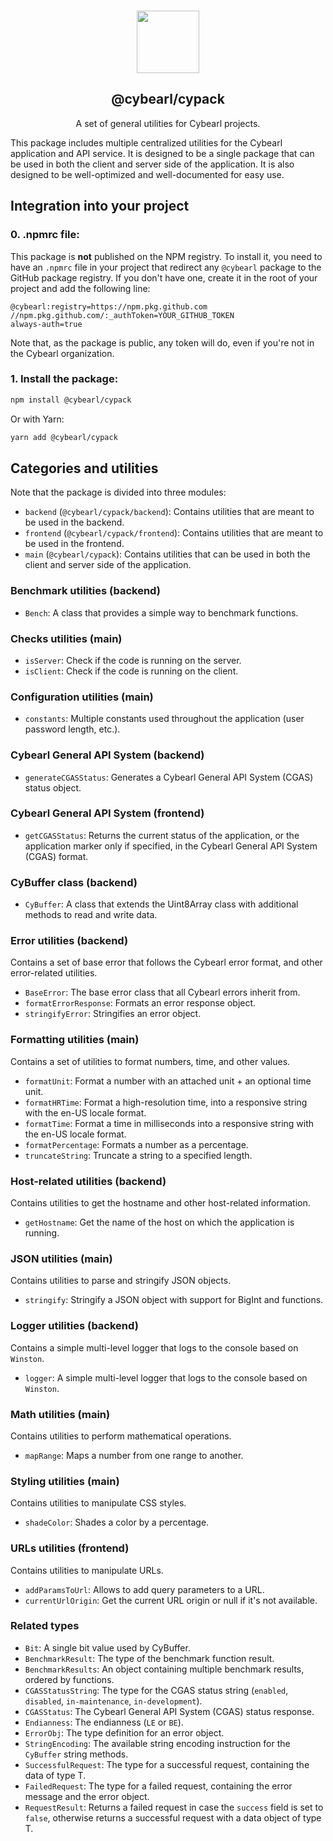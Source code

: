 <p align="center">
  <br />
  <a href="https://www.cybearl.com" target="_blank"><img width="100px" src="https://cybearl.com/_next/image?url=%2Fimages%2Flogo.webp&w=640&q=75" /></a>
  <h2 align="center">@cybearl/cypack</h2>
  <p align="center">A set of general utilities for Cybearl projects.</p>
</p>

This package includes multiple centralized utilities for the Cybearl application and API service. It is designed to be a single package that can be used in both the client and server side of the application. It is also designed to be well-optimized and well-documented for easy use.

Integration into your project
-----------------------------
### 0. .npmrc file:
This package is **not** published on the NPM registry. To install it, you need to have an `.npmrc` file
in your project that redirect any `@cybearl` package to the GitHub package registry.
If you don't have one, create it in the root of your project and add the following line:
```
@cybearl:registry=https://npm.pkg.github.com
//npm.pkg.github.com/:_authToken=YOUR_GITHUB_TOKEN
always-auth=true
```
Note that, as the package is public, any token will do, even if you're not in the Cybearl organization.

### 1. Install the package:
```bash
npm install @cybearl/cypack
```
Or with Yarn:
```bash
yarn add @cybearl/cypack
```

Categories and utilities
------------------------
Note that the package is divided into three modules:
- `backend` (`@cybearl/cypack/backend`): Contains utilities that are meant to be used in the backend.
- `frontend` (`@cybearl/cypack/frontend`): Contains utilities that are meant to be used in the frontend.
- `main` (`@cybearl/cypack`): Contains utilities that can be used in both the client and server side of the application.

### Benchmark utilities (backend)
- `Bench`: A class that provides a simple way to benchmark functions.

### Checks utilities (main)
- `isServer`: Check if the code is running on the server.
- `isClient`: Check if the code is running on the client.

### Configuration utilities (main)
- `constants`: Multiple constants used throughout the application (user password length, etc.).

### Cybearl General API System (backend)
- `generateCGASStatus`: Generates a Cybearl General API System (CGAS) status object.

### Cybearl General API System (frontend)
- `getCGASStatus`: Returns the current status of the application, or the application marker only if specified,
  in the Cybearl General API System (CGAS) format.

### CyBuffer class (backend)
- `CyBuffer`: A class that extends the Uint8Array class with additional methods to read and write data.

### Error utilities (backend)
Contains a set of base error that follows the Cybearl error format, and other error-related utilities.
- `BaseError`: The base error class that all Cybearl errors inherit from.
- `formatErrorResponse`: Formats an error response object.
- `stringifyError`: Stringifies an error object.

### Formatting utilities (main)
Contains a set of utilities to format numbers, time, and other values.
- `formatUnit`: Format a number with an attached unit + an optional time unit.
- `formatHRTime`: Format a high-resolution time, into a responsive string with the en-US locale format.
- `formatTime`: Format a time in milliseconds into a responsive string with the en-US locale format.
- `formatPercentage`: Formats a number as a percentage.
- `truncateString`: Truncate a string to a specified length.

### Host-related utilities (backend)
Contains utilities to get the hostname and other host-related information.
- `getHostname`: Get the name of the host on which the application is running.

### JSON utilities (main)
Contains utilities to parse and stringify JSON objects.
- `stringify`: Stringify a JSON object with support for BigInt and functions.

### Logger utilities (backend)
Contains a simple multi-level logger that logs to the console based on `Winston`.
- `logger`: A simple multi-level logger that logs to the console based on `Winston`.

### Math utilities (main)
Contains utilities to perform mathematical operations.
- `mapRange`: Maps a number from one range to another.

### Styling utilities (main)
Contains utilities to manipulate CSS styles.
- `shadeColor`: Shades a color by a percentage.

### URLs utilities (frontend)
Contains utilities to manipulate URLs.
- `addParamsToUrl`: Allows to add query parameters to a URL.
- `currentUrlOrigin`: Get the current URL origin or null if it's not available.

### Related types
- `Bit`: A single bit value used by CyBuffer.
- `BenchmarkResult`: The type of the benchmark function result.
- `BenchmarkResults`: An object containing multiple benchmark results, ordered by functions.
- `CGASStatusString`: The type for the CGAS status string (`enabled`, `disabled`, `in-maintenance`, `in-development`).
- `CGASStatus`: The Cybearl General API System (CGAS) status response.
- `Endianness`: The endianness (`LE` or `BE`).
- `ErrorObj`: The type definition for an error object.
- `StringEncoding`: The available string encoding instruction for the `CyBuffer` string methods.
- `SuccessfulRequest`: The type for a successful request, containing the data of type T.
- `FailedRequest`: The type for a failed request, containing the error message and the error object.
- `RequestResult`: Returns a failed request in case the `success` field is set to `false`,
  otherwise returns a successful request with a data object of type T.
